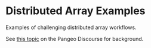 # Distributed Array Examples

Examples of challenging distributed array workflows.

See [this topic](https://discourse.pangeo.io/t/new-working-group-for-distributed-array-computing/2734) on the Pangeo Discourse for background.

